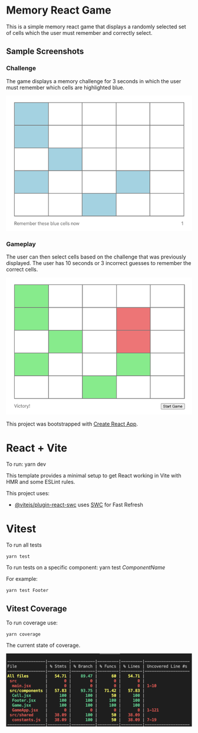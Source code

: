 # Memory React Game

This is a simple memory react game that displays a randomly selected set of cells which the user must remember and correctly select.

## Sample Screenshots

### Challenge

The game displays a memory challenge for 3 seconds in which the user must remember which cells are highlighted blue.

![Challenge Screen](/public/challenge.png)

### Gameplay

The user can then select cells based on the challenge that was previously displayed. The user has 10 seconds or 3 incorrect guesses to remember the correct cells.

![Game Play Screen](/public/game_play.png)

This project was bootstrapped with [Create React App](https://github.com/facebook/create-react-app).

# React + Vite

To run:
yarn dev

This template provides a minimal setup to get React working in Vite with HMR and some ESLint rules.

This project uses:

- [@vitejs/plugin-react-swc](https://github.com/vitejs/vite-plugin-react-swc) uses [SWC](https://swc.rs/) for Fast Refresh

# Vitest

To run all tests

```code
yarn test
```

To run tests on a specific component:
yarn test _ComponentName_

For example:

```code
yarn test Footer
```

## Vitest Coverage

To run coverage use:

```code
yarn coverage
```

The current state of coverage.

![Current Code Coverage](/public/current_coverage.png)